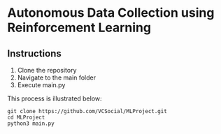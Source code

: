# Autonomous Data Collection using Reinforcement Learning

## Instructions

1. Clone the repository
2. Navigate to the main folder 
3. Execute main.py

This process is illustrated below:
``` 
git clone https://github.com/VCSocial/MLProject.git
cd MLProject
python3 main.py
```
